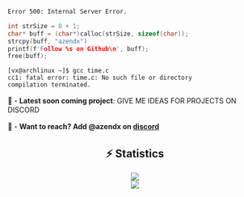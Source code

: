 ```apache
Error 500: Internal Server Error.
```
```c
int strSize = 8 + 1;
char* buff = (char*)calloc(strSize, sizeof(char));
strcpy(buff, "azendx")
printf(f'Follow %s on Github\n', buff);
free(buff);
```
```terminal
[vx@archlinux ~]$ gcc time.c
cc1: fatal error: time.c: No such file or directory
compilation terminated.
```

📂・**Latest soon coming project**: GIVE ME IDEAS FOR PROJECTS ON DISCORD


📩・**Want to reach? Add @azendx on [discord](https://discord.com/users/1344733728567464097)**

<div align="center">
    <h2 align="center">⚡ Statistics</h2>
    <div>
        <img src="https://github-readme-stats.vercel.app/api?username=aztral-xyz&show_icons=true&bg_color=00000000">
    </div>
    <div>
        <img src="http://github-readme-streak-stats.herokuapp.com?user=aztral-xyz&theme=tokyonight_duo&hide_border=true&mode=weekly">
    </div>
</div>

